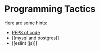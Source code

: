 # Programming Tactics
Here are some hints:
 -  [PEP8 of code](PEP8-of-code.html)
 -  [[mysql and postgres]]
 -  [[eslint (js)]]
